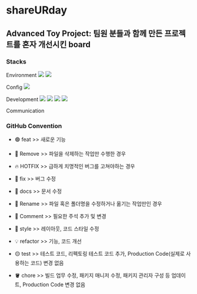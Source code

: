 # shareURday

## Advanced Toy Project: 팀원 분들과 함께 만든 프로젝트를 혼자 개선시킨 board

### Stacks

Environment
<img src="https://img.shields.io/badge/GitHub-000000?style=flat-square&logo=github&logoColor=white">
<img src="https://img.shields.io/badge/Visual Studio Code-#007ACC?style=flat-square&logo=&logoColor=white">

Config
<img src="https://img.shields.io/badge/NPM-CB3837?style=flat-square&logo=npm&logoColor=white">

Development
<img src="https://img.shields.io/badge/HTML5-E34F26?style=flat-square&logo=html5&logoColor=white">
<img src="https://img.shields.io/badge/CSS3-1572B6?style=flat-square&logo=css3cript&logoColor=white">
<img src="https://img.shields.io/badge/JavaScript-F7DF1E?style=flat-square&logo=javascript&logoColor=white">
<img src="https://img.shields.io/badge/React-61DAFB?style=flat-square&logo=react&logoColor=white">

Communication

### GitHub Convention

- 🟢 feat >>
  새로운 기능

- 🔴 Remove >>
  파일을 삭제하는 작업만 수행한 경우

- 🔥 HOTFIX >>
  급하게 치명적인 버그를 고쳐야하는 경우

- 🐞 fix >>
  버그 수정

- 📂 docs >>
  문서 수정

- 🔖 Rename >>
  파일 혹은 폴더명을 수정하거나 옮기는 작업만인 경우

- 💬 Comment >>
  필요한 주석 추가 및 변경

- 🎁 style >>
  레이아웃, 코드 스타일 수정

- 💡 refactor >>
  기능, 코드 개선

- 🟡 test >>
  테스트 코드, 리펙토링 테스트 코드 추가, Production Code(실제로 사용하는 코드) 변경 없음

- 🪣 chore >>
  빌드 업무 수정, 패키지 매니저 수정, 패키지 관리자 구성 등 업데이트, Production Code 변경 없음
